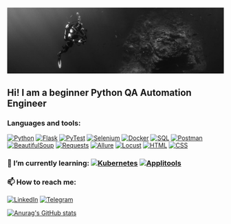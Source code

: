 ![Header](https://github.com/Vadim-AM/Vadim-AM/blob/main/linkedin-16.jpg)
## Hi! I am a beginner Python QA Automation Engineer

### Languages and tools:
[![Python](https://img.shields.io/badge/-Python-grey?style=plastic&logo=python)](https://www.python.org/)
[![Flask](https://img.shields.io/badge/-Flask-grey?style=plastic&logo=flask)](https://flask.palletsprojects.com/en/2.2.x/)
[![PyTest](https://img.shields.io/badge/-PyTest-grey?style=plastic&logo=pytest)](https://docs.pytest.org/en/7.1.x/index.html#)
[![Selenium](https://img.shields.io/badge/-Selenium-grey?style=plastic&logo=selenium)](https://www.selenium.dev/documentation/webdriver/)
[![Docker](https://img.shields.io/badge/-Docker-grey?style=plastic&logo=docker)](https://www.docker.com/)
[![SQL](https://img.shields.io/badge/-SQL-grey?style=plastic&logo=MYSQL)](https://www.mysql.com/)
[![Postman](https://img.shields.io/badge/-Postman-grey?style=plastic&logo=Postman)](https://www.postman.com/)
[![BeautifulSoup](https://img.shields.io/badge/-BeautifulSoup-grey?style=plastic&logo=beautifulsoup)](https://beautiful-soup-4.readthedocs.io/en/latest/)
[![Requests](https://img.shields.io/badge/-Requests-grey?style=plastic&logo=Requests)](https://requests.readthedocs.io/en/latest/)
[![Allure](https://img.shields.io/badge/-Allure-grey?style=plastic&logo=allureframework)](https://qameta.io/allure-report/)
[![Locust](https://img.shields.io/badge/-Locust-grey?style=plastic&logo=locust)](https://docs.locust.io/en/stable/index.html)
[![HTML](https://img.shields.io/badge/-HTML-grey?style=plastic&logo=HTML)](https://www.mysql.com/)
[![CSS](https://img.shields.io/badge/-CSS-grey?style=plastic&logo=CSS)](https://www.mysql.com/)

### 🌱 I’m currently learning:    [![Kubernetes](https://img.shields.io/badge/-Kubernetes-grey?style=plastic&logo=kubernetes)](https://kubernetes.io/) [![Applitools](https://img.shields.io/badge/-Applitools-grey?style=plastic&logo=applitools)](https://applitools.com/)


### 📫 How to reach me: 
[![LinkedIn](https://img.shields.io/badge/-LinkedIn-grey?style=social&logo=linkedin)](https://www.linkedin.com/in/%D0%B2%D0%B0%D0%B4%D0%B8%D0%BC-%D0%BC%D0%B0%D0%BA%D0%B0%D1%80%D0%BE%D0%B2-b12009240/)
[![Telegram](https://img.shields.io/badge/-Telegram-grey?style=social&logo=telegram)](https://t.me/Vadim_AM_berman)


[![Anurag's GitHub stats](https://github-readme-stats.vercel.app/api?username=Vadim-AM&theme=tokyonight&show_icons=true)](https://github.com/anuraghazra/github-readme-stats)

